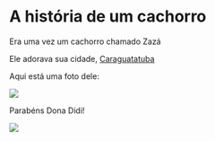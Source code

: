 # A história de um cachorro

Era uma vez um cachorro chamado Zazá

Ele adorava sua cidade, [Caraguatatuba](https://pt.wikipedia.org/wiki/Caraguatatuba) 

Aqui está uma foto dele:

![][Zyon]

Parabéns Dona Didi!

![](http://www.storytrap.com/wp-content/uploads/2015/01/urlbb.gif)


[Zyon]: https://caes101.files.wordpress.com/2012/11/filhote-de-cachorro-fofo.jpg
